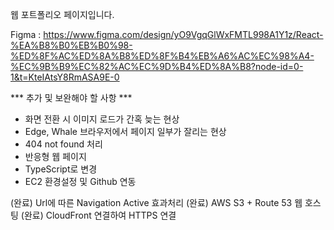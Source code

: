 웹 포트폴리오 페이지입니다.

Figma : https://www.figma.com/design/yO9VgqGlWxFMTL998A1Y1z/React-%EA%B8%B0%EB%B0%98-%ED%8F%AC%ED%8A%B8%ED%8F%B4%EB%A6%AC%EC%98%A4-%EC%9B%B9%EC%82%AC%EC%9D%B4%ED%8A%B8?node-id=0-1&t=KteIAtsY8RmASA9E-0


*** 추가 및 보완해야 할 사항 ***
- 화면 전환 시 이미지 로드가 간혹 늦는 현상
- Edge, Whale 브라우저에서 페이지 일부가 잘리는 현상
- 404 not found 처리
- 반응형 웹 페이지
- TypeScript로 변경
- EC2 환경설정 및 Github 연동

(완료) Url에 따른 Navigation Active 효과처리
(완료) AWS S3 + Route 53 웹 호스팅
(완료) CloudFront 연결하여 HTTPS 연결
